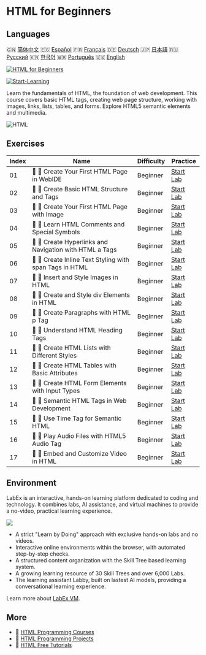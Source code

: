 # HTML for Beginners

## Languages

🇨🇳 [简体中文](README_zh.md) 🇪🇸 [Español](README_es.md) 🇫🇷 [Français](README_fr.md) 🇩🇪 [Deutsch](README_de.md) 🇯🇵 [日本語](README_ja.md) 🇷🇺 [Русский](README_ru.md) 🇰🇷 [한국어](README_ko.md) 🇧🇷 [Português](README_pt.md) 🇺🇸 [English](README.md) 

[![HTML for Beginners](https://cover-creator.labex.io/html-for-beginners.png)](https://labex.io/courses/html-for-beginners)

[![Start-Learning](https://img.shields.io/badge/Start-Learning-whitesmoke?style=for-the-badge)](https://labex.io/courses/html-for-beginners)

Learn the fundamentals of HTML, the foundation of web development. This course covers basic HTML tags, creating web page structure, working with images, links, lists, tables, and forms. Explore HTML5 semantic elements and multimedia.

![HTML](https://img.shields.io/badge/HTML-whitesmoke?style=for-the-badge&logo=html)


## Exercises

|   Index | Name                                                    | Difficulty   | Practice                                                                                                                               |
|---------|---------------------------------------------------------|--------------|----------------------------------------------------------------------------------------------------------------------------------------|
|      01 | 📖 🔵 Create Your First HTML Page in WebIDE             | Beginner     | <a target='_blank' href='https://labex.io/tutorials/html-create-your-first-html-page-in-webide-451041'>Start Lab</a>                   |
|      02 | 📖 🔵 Create Basic HTML Structure and Tags              | Beginner     | <a target='_blank' href='https://labex.io/tutorials/css-create-basic-html-structure-and-tags-451029'>Start Lab</a>                     |
|      03 | 📖 🔵 Create Your First HTML Page with Image            | Beginner     | <a target='_blank' href='https://labex.io/tutorials/javascript-create-your-first-html-page-with-image-451042'>Start Lab</a>            |
|      04 | 📖 🔵 Learn HTML Comments and Special Symbols           | Beginner     | <a target='_blank' href='https://labex.io/tutorials/html-learn-html-comments-and-special-symbols-451065'>Start Lab</a>                 |
|      05 | 📖 🔵 Create Hyperlinks and Navigation with HTML a Tags | Beginner     | <a target='_blank' href='https://labex.io/tutorials/javascript-create-hyperlinks-and-navigation-with-html-a-tags-451037'>Start Lab</a> |
|      06 | 📖 🔵 Create Inline Text Styling with span Tags in HTML | Beginner     | <a target='_blank' href='https://labex.io/tutorials/javascript-create-inline-text-styling-with-span-tags-in-html-451038'>Start Lab</a> |
|      07 | 📖 🔵 Insert and Style Images in HTML                   | Beginner     | <a target='_blank' href='https://labex.io/tutorials/html-insert-and-style-images-in-html-452362'>Start Lab</a>                         |
|      08 | 📖 🔵 Create and Style div Elements in HTML             | Beginner     | <a target='_blank' href='https://labex.io/tutorials/javascript-create-and-style-div-elements-in-html-451028'>Start Lab</a>             |
|      09 | 📖 🔵 Create Paragraphs with HTML p Tag                 | Beginner     | <a target='_blank' href='https://labex.io/tutorials/html-create-paragraphs-with-html-p-tag-451039'>Start Lab</a>                       |
|      10 | 📖 🔵 Understand HTML Heading Tags                      | Beginner     | <a target='_blank' href='https://labex.io/tutorials/javascript-understand-html-heading-tags-451082'>Start Lab</a>                      |
|      11 | 📖 🔵 Create HTML Lists with Different Styles           | Beginner     | <a target='_blank' href='https://labex.io/tutorials/css-create-html-lists-with-different-styles-451035'>Start Lab</a>                  |
|      12 | 📖 🔵 Create HTML Tables with Basic Attributes          | Beginner     | <a target='_blank' href='https://labex.io/tutorials/css-create-html-tables-with-basic-attributes-451036'>Start Lab</a>                 |
|      13 | 📖 🔵 Create HTML Form Elements with Input Types        | Beginner     | <a target='_blank' href='https://labex.io/tutorials/css-create-html-form-elements-with-input-types-451034'>Start Lab</a>               |
|      14 | 📖 🔵 Semantic HTML Tags in Web Development             | Beginner     | <a target='_blank' href='https://labex.io/tutorials/css-semantic-html-tags-in-web-development-451083'>Start Lab</a>                    |
|      15 | 📖 🔵 Use Time Tag for Semantic HTML                    | Beginner     | <a target='_blank' href='https://labex.io/tutorials/css-use-time-tag-for-semantic-html-451085'>Start Lab</a>                           |
|      16 | 📖 🔵 Play Audio Files with HTML5 Audio Tag             | Beginner     | <a target='_blank' href='https://labex.io/tutorials/html-play-audio-files-with-html5-audio-tag-451070'>Start Lab</a>                   |
|      17 | 📖 🔵 Embed and Customize Video in HTML                 | Beginner     | <a target='_blank' href='https://labex.io/tutorials/html-embed-and-customize-video-in-html-451045'>Start Lab</a>                       |

## Environment

LabEx is an interactive, hands-on learning platform dedicated to coding and technology. It combines labs, AI assistance, and virtual machines to provide a no-video, practical learning experience.

![](https://tutorial-screenshot.getvm.io/images/vm-1725247253.png)

- A strict "Learn by Doing" approach with exclusive hands-on labs and no videos.
- Interactive online environments within the browser, with automated step-by-step checks.
- A structured content organization with the Skill Tree based learning system.
- A growing learning resource of 30 Skill Trees and over 6,000 Labs.
- The learning assistant Labby, built on lastest AI models, providing a conversational learning experience.

Learn more about [LabEx VM](https://support.labex.io/using-labex/virtual-machine).

## More

- 🔗 [HTML Programming Courses](https://github.com/labex-labs/awesome-programming-courses)
- 🔗 [HTML Programming Projects](https://github.com/labex-labs/awesome-programming-projects)
- 🔗 [HTML Free Tutorials](https://github.com/labex-labs/html-free-tutorials)

